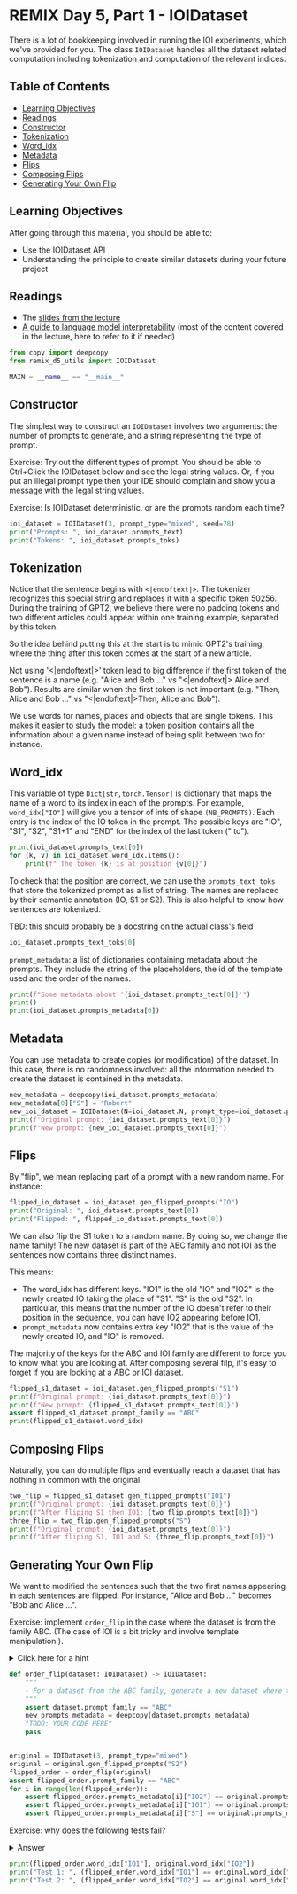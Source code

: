 
# REMIX Day 5, Part 1 - IOIDataset

There is a lot of bookkeeping involved in running the IOI experiments, which we've provided for you. The class `IOIDataset` handles all the dataset related computation including tokenization and computation of the relevant indices.

## Table of Contents

- [Learning Objectives](#learning-objectives)
- [Readings](#readings)
- [Constructor](#constructor)
- [Tokenization](#tokenization)
- [Word_idx](#wordidx)
- [Metadata](#metadata)
- [Flips](#flips)
- [Composing Flips](#composing-flips)
- [Generating Your Own Flip](#generating-your-own-flip)

## Learning Objectives

After going through this material, you should be able to:

- Use the IOIDataset API
- Understanding the principle to create similar datasets during your future project

## Readings

* The [slides from the lecture](https://docs.google.com/presentation/d/13Bvmo8E6N5qhgj1yCXq5O7zNRzNNXZLzexlgdzdgZ_E/edit?usp=sharing)
* [A guide to language model interpretability](https://docs.google.com/document/d/1cSdLwC9mVaLxMDKaXbOsxrglwATOjc0NfMuUvxLNnNE/edit?usp=sharing) (most of the content covered in the lecture, here to refer to it if needed)




```python
from copy import deepcopy
from remix_d5_utils import IOIDataset

MAIN = __name__ == "__main__"

```

## Constructor

The simplest way to construct an `IOIDataset` involves two arguments: the number of prompts to generate, and a string representing the type of prompt.

Exercise: Try out the different types of prompt. You should be able to Ctrl+Click the IOIDataset below and see the legal string values. Or, if you put an illegal prompt type then your IDE should complain and show you a message with the legal string values.

Exercise: Is IOIDataset deterministic, or are the prompts random each time?


```python
ioi_dataset = IOIDataset(3, prompt_type="mixed", seed=78)
print("Prompts: ", ioi_dataset.prompts_text)
print("Tokens: ", ioi_dataset.prompts_toks)

```

## Tokenization

Notice that the sentence begins with `<|endoftext|>`. The tokenizer recognizes this special string and replaces it with a specific token 50256. During the training of GPT2, we believe there were no padding tokens and two different articles could appear within one training example, separated by this token.

So the idea behind putting this at the start is to mimic GPT2's training, where the thing after this token comes at the start of a new article.

Not using '<|endoftext|>' token lead to big difference if the first token of the sentence is a name (e.g. "Alice and Bob ..." vs "<|endoftext|> Alice and Bob"). Results are similar when the first token is not important (e.g. "Then, Alice and Bob ..." vs "<|endoftext|>Then, Alice and Bob").

We use words for names, places and objects that are single tokens. This makes it easier to study the model: a token position contains all the information about a given name instead of being split between two for instance.

## Word_idx

This variable of type `Dict[str,torch.Tensor]` is dictionary that maps the name of a word to its index in each of the prompts. For example, `word_idx["IO"]` will give you a tensor of ints of shape `(NB_PROMPTS)`. Each entry is the index of the IO token in the prompt. The possible keys are "IO", "S1", "S2", "S1+1" and "END" for the index of the last token (" to").



```python
print(ioi_dataset.prompts_text[0])
for (k, v) in ioi_dataset.word_idx.items():
    print(f" The token {k} is at position {v[0]}")

```

To check that the position are correct, we can use the `prompts_text_toks` that store the tokenized prompt as a list of string. The names are replaced by their semantic annotation (IO, S1 or S2). This is also helpful to know how sentences are tokenized.

TBD: this should probably be a docstring on the actual class's field


```python
ioi_dataset.prompts_text_toks[0]

```


`prompt_metadata`: a list of dictionaries containing metadata about the prompts. They include the string of the placeholders, the id of the template used and the order of the names.


```python
print(f"Some metadata about '{ioi_dataset.prompts_text[0]}'")
print()
print(ioi_dataset.prompts_metadata[0])

```

## Metadata

You can use metadata to create copies (or modification) of the dataset. In this case, there is no randomness involved: all the information needed to create the dataset is contained in the metadata.



```python
new_metadata = deepcopy(ioi_dataset.prompts_metadata)
new_metadata[0]["S"] = "Robert"
new_ioi_dataset = IOIDataset(N=ioi_dataset.N, prompt_type=ioi_dataset.prompt_type, manual_metadata=new_metadata)
print(f"Original prompt: {ioi_dataset.prompts_text[0]}")
print(f"New prompt: {new_ioi_dataset.prompts_text[0]}")

```

## Flips

By "flip", we mean replacing part of a prompt with a new random name. For instance:


```python
flipped_io_dataset = ioi_dataset.gen_flipped_prompts("IO")
print("Original: ", ioi_dataset.prompts_text[0])
print("Flipped: ", flipped_io_dataset.prompts_text[0])

```

We can also flip the S1 token to a random name. By doing so, we change the name family! The new dataset is part of the ABC family and not IOI as the sentences now contains three distinct names.

This means:

- The word_idx has different keys. "IO1" is the old "IO" and "IO2" is the newly created IO taking the place of "S1". "S" is the old "S2". In particular, this means that the number of the IO doesn't refer to their position in the sequence, you can have IO2 appearing before IO1.
- `prompt_metadata` now contains extra key "IO2" that is the value of the newly created IO, and "IO" is removed.

The majority of the keys for the ABC and IOI family are different to force you to know what you are looking at. After composing several filp, it's easy to forget if you are looking at a ABC or IOI dataset.


```python
flipped_s1_dataset = ioi_dataset.gen_flipped_prompts("S1")
print(f"Original prompt: {ioi_dataset.prompts_text[0]}")
print(f"New prompt: {flipped_s1_dataset.prompts_text[0]}")
assert flipped_s1_dataset.prompt_family == "ABC"
print(flipped_s1_dataset.word_idx)

```

## Composing Flips

Naturally, you can do multiple flips and eventually reach a dataset that has nothing in common with the original.


```python
two_flip = flipped_s1_dataset.gen_flipped_prompts("IO1")
print(f"Original prompt: {ioi_dataset.prompts_text[0]}")
print(f"After fliping S1 then IO1: {two_flip.prompts_text[0]}")
three_flip = two_flip.gen_flipped_prompts("S")
print(f"Original prompt: {ioi_dataset.prompts_text[0]}")
print(f"After fliping S1, IO1 and S: {three_flip.prompts_text[0]}")

```

## Generating Your Own Flip

We want to modified the sentences such that the two first names appearing in each sentences are flipped. For instance, "Alice and Bob ..." becomes "Bob and Alice ...".

Exercise: implement `order_flip` in the case where the dataset is from the family ABC. (The case of IOI is a bit tricky and involve template manipulation.).

<details>
<summary>Click here for a hint</summary>
You can flip the values of IO1 and IO2 in the metadata and create a new dataset using manual_metadata.
</details>



```python
def order_flip(dataset: IOIDataset) -> IOIDataset:
    """
    - For a dataset from the ABC family, generate a new dataset where the two first names appears in flipped order. "Alice and Bob ..." becomes "Bob and Alice ...".
    """
    assert dataset.prompt_family == "ABC"
    new_prompts_metadata = deepcopy(dataset.prompts_metadata)
    "TODO: YOUR CODE HERE"
    pass


original = IOIDataset(3, prompt_type="mixed")
original = original.gen_flipped_prompts("S2")
flipped_order = order_flip(original)
assert flipped_order.prompt_family == "ABC"
for i in range(len(flipped_order)):
    assert flipped_order.prompts_metadata[i]["IO2"] == original.prompts_metadata[i]["IO1"]
    assert flipped_order.prompts_metadata[i]["IO1"] == original.prompts_metadata[i]["IO2"]
    assert flipped_order.prompts_metadata[i]["S"] == original.prompts_metadata[i]["S"]

```

Exercise: why does the following tests fail?
<details>
<summary>Answer</summary>
The _values_ of IO1 and IO2 were changed, but the position of the words labeled IO1 and IO2 are the same. The word_idx is a mapping from a token labeled by its role (IO, S, IO2 etc) to its position. So the word_idx is not changed.
</details>


```python
print(flipped_order.word_idx["IO1"], original.word_idx["IO2"])
print("Test 1: ", (flipped_order.word_idx["IO1"] == original.word_idx["IO2"]).all())
print("Test 2: ", (flipped_order.word_idx["IO2"] == original.word_idx["IO1"]).all())

```